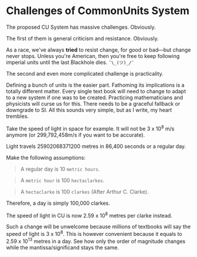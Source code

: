 # Challenges of CommonUnits System
The proposed CU System has massive challenges. Obviously.

The first of them is general criticism and resistance. Obviously.

As a race, we've always **tried** to resist change, for good or bad—but change never stops. Unless you're American, then you're free to keep following imperial units until the last Blackhole dies. `¯\_(ツ)_/¯`

The second and even more complicated challenge is practicality.

Defining a bunch of units is the easier part. Fathoming its implications is a totally different matter. Every single text book will need to change to adapt to a new system if one was to be created. Practicing mathematicians and physicists will curse us for this. There needs to be a graceful fallback or downgrade to SI. All this sounds very simple, but as I write, my heart trembles.

Take the speed of light in space for example. It will not be 3 x 10<sup>8</sup> m/s anymore (or 299,792,458m/s if you want to be accurate).

Light travels 25902068371200 metres in 86,400 seconds or a regular day.

Make the following assumptions:

> A regular day is 10 `metric hours`.

> A `metric hour` is 100 `hectaclarkes`.

> A  `hectaclarke` is 100 `clarkes` (After Arthur C. Clarke).

Therefore, a day is simply 100,000 clarkes.

The speed of light in CU is now 2.59 x 10<sup>8</sup> metres per clarke instead.

Such a change will be unwelcome because millions of textbooks will say the speed of light is 3 x 10<sup>8</sup>. This is however convenient because it equals to 2.59 x 10<sup>13</sup> metres in a day. See how only the order of magnitude changes while the mantissa/significand stays the same.
